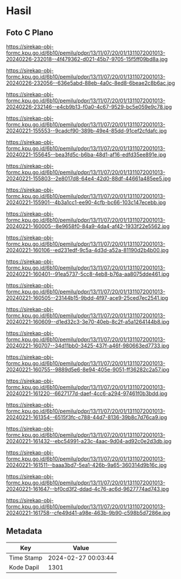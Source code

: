 # Hasil

## Foto C Plano

https://sirekap-obj-formc.kpu.go.id/6b10/pemilu/pdpr/13/11/07/20/01/1311072001013-20240226-232018--4f479362-d021-45b7-9705-15f5ff09bd8a.jpg

https://sirekap-obj-formc.kpu.go.id/6b10/pemilu/pdpr/13/11/07/20/01/1311072001013-20240226-232056--636e5abd-88eb-4a0c-8ed8-6beae2c8b6ac.jpg

https://sirekap-obj-formc.kpu.go.id/6b10/pemilu/pdpr/13/11/07/20/01/1311072001013-20240226-232146--e4cb9b13-f0a0-4c67-9529-bc5e059e9c78.jpg

https://sirekap-obj-formc.kpu.go.id/6b10/pemilu/pdpr/13/11/07/20/01/1311072001013-20240221-155553--9cadcf90-389b-49e4-85dd-91cef2cfdafc.jpg

https://sirekap-obj-formc.kpu.go.id/6b10/pemilu/pdpr/13/11/07/20/01/1311072001013-20240221-155645--bea3fd5c-b6ba-48d1-af16-edfd35ee891e.jpg

https://sirekap-obj-formc.kpu.go.id/6b10/pemilu/pdpr/13/11/07/20/01/1311072001013-20240221-155803--2e8017d8-64e4-42d0-88df-44661a485ee5.jpg

https://sirekap-obj-formc.kpu.go.id/6b10/pemilu/pdpr/13/11/07/20/01/1311072001013-20240221-155901--4b3a1cc1-ee90-4cfb-bc66-103c147ecebb.jpg

https://sirekap-obj-formc.kpu.go.id/6b10/pemilu/pdpr/13/11/07/20/01/1311072001013-20240221-160005--8e9658f0-84a9-4da4-af42-1933f22e5562.jpg

https://sirekap-obj-formc.kpu.go.id/6b10/pemilu/pdpr/13/11/07/20/01/1311072001013-20240221-160106--ed231edf-9c5a-4d3d-a52a-81190d2b4b00.jpg

https://sirekap-obj-formc.kpu.go.id/6b10/pemilu/pdpr/13/11/07/20/01/1311072001013-20240221-160401--91ea5737-5cc8-4eb8-b76a-aa8075dde461.jpg

https://sirekap-obj-formc.kpu.go.id/6b10/pemilu/pdpr/13/11/07/20/01/1311072001013-20240221-160505--23144b15-9bdd-4f97-ace9-25ced7ec2541.jpg

https://sirekap-obj-formc.kpu.go.id/6b10/pemilu/pdpr/13/11/07/20/01/1311072001013-20240221-160609--d1ed32c3-3e70-40eb-8c2f-a5a1264144b8.jpg

https://sirekap-obj-formc.kpu.go.id/6b10/pemilu/pdpr/13/11/07/20/01/1311072001013-20240221-160707--34d11bb0-3425-437f-a46f-980663ed7733.jpg

https://sirekap-obj-formc.kpu.go.id/6b10/pemilu/pdpr/13/11/07/20/01/1311072001013-20240221-160755--9889d5e6-8e94-405e-9051-ff36282c2a57.jpg

https://sirekap-obj-formc.kpu.go.id/6b10/pemilu/pdpr/13/11/07/20/01/1311072001013-20240221-161220--6627177d-daef-4cc6-a294-97461f0b3bdd.jpg

https://sirekap-obj-formc.kpu.go.id/6b10/pemilu/pdpr/13/11/07/20/01/1311072001013-20240221-161354--6515f3fc-c788-44d7-8136-39b8c7d76ca9.jpg

https://sirekap-obj-formc.kpu.go.id/6b10/pemilu/pdpr/13/11/07/20/01/1311072001013-20240221-161432--ebc54991-a23c-4aac-9d04-ad92c0e2d3db.jpg

https://sirekap-obj-formc.kpu.go.id/6b10/pemilu/pdpr/13/11/07/20/01/1311072001013-20240221-161511--baaa3bd7-5ea1-426b-9a65-360314d9b16c.jpg

https://sirekap-obj-formc.kpu.go.id/6b10/pemilu/pdpr/13/11/07/20/01/1311072001013-20240221-161647--bf0cd3f2-ddad-4c76-ac6d-9627774ad743.jpg

https://sirekap-obj-formc.kpu.go.id/6b10/pemilu/pdpr/13/11/07/20/01/1311072001013-20240221-161758--cfe49d41-a98e-463b-9b90-c598b5d7286e.jpg


## Metadata

| Key        | Value               |
| ---------- | ------------------- |
| Time Stamp | 2024-02-27 00:03:44 |
| Kode Dapil | 1301                |



